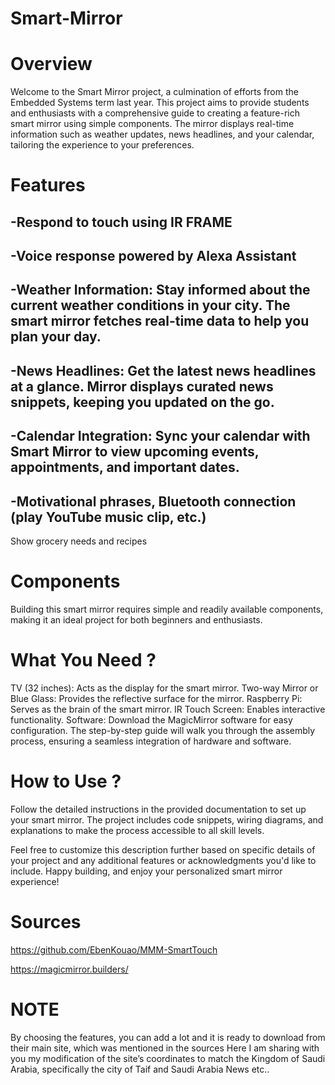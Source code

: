 # Smart-Mirror

# Overview
Welcome to the Smart Mirror project, a culmination of efforts from the Embedded Systems term last year. This project aims to provide students and enthusiasts with a comprehensive guide to creating a feature-rich smart mirror using simple components. The mirror displays real-time information such as weather updates, news headlines, and your calendar, tailoring the experience to your preferences.

# Features
## -Respond to touch using IR FRAME

## -Voice response powered by Alexa Assistant

## -Weather Information: Stay informed about the current weather conditions in your city. The smart mirror fetches real-time data to help you plan your day.

## -News Headlines: Get the latest news headlines at a glance. Mirror displays curated news snippets, keeping you updated on the go.

## -Calendar Integration: Sync your calendar with Smart Mirror to view upcoming events, appointments, and important dates.

## -Motivational phrases, Bluetooth connection (play YouTube music clip, etc.)
Show grocery needs and recipes

# Components
Building this smart mirror requires simple and readily available components, making it an ideal project for both beginners and enthusiasts.

 # What You Need ?
TV (32 inches): Acts as the display for the smart mirror.
Two-way Mirror or Blue Glass: Provides the reflective surface for the mirror.
Raspberry Pi: Serves as the brain of the smart mirror.
IR Touch Screen: Enables interactive functionality.
Software: Download the MagicMirror software for easy configuration.
The step-by-step guide will walk you through the assembly process, ensuring a seamless integration of hardware and software.

# How to Use ?
Follow the detailed instructions in the provided documentation to set up your smart mirror. The project includes code snippets, wiring diagrams, and explanations to make the process accessible to all skill levels.

Feel free to customize this description further based on specific details of your project and any additional features or acknowledgments you'd like to include. Happy building, and enjoy your personalized smart mirror experience!

# Sources
https://github.com/EbenKouao/MMM-SmartTouch

https://magicmirror.builders/

# NOTE
By choosing the features, you can add a lot and it is ready to download from their main site, which was mentioned in the sources Here I am sharing with you my modification of the site’s coordinates to match the Kingdom of Saudi Arabia, specifically the city of Taif and Saudi Arabia News etc..
